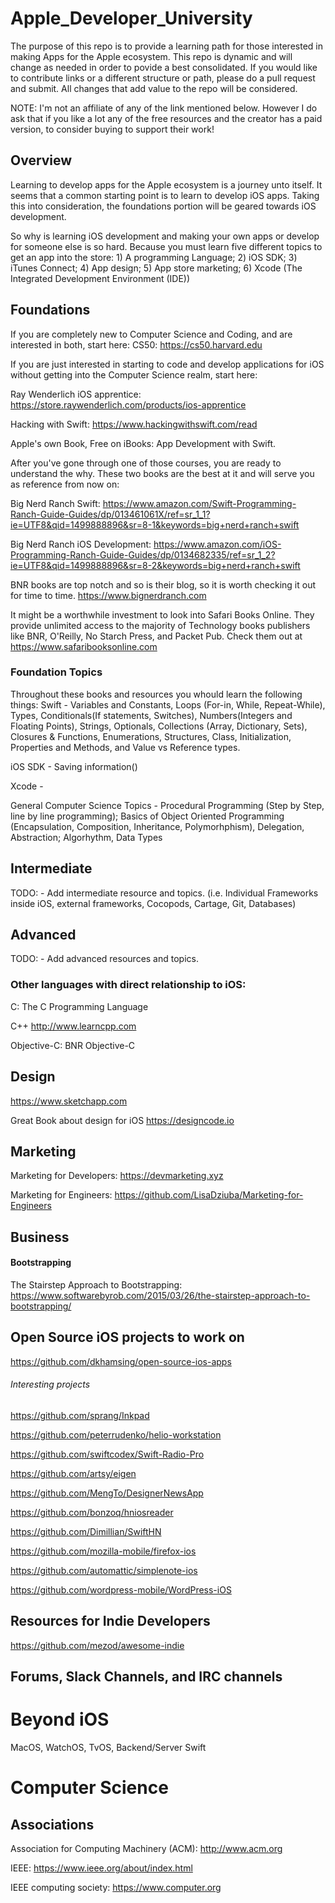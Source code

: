 # Apple_Developer_University
The purpose of this repo is to provide a learning path for those interested in making Apps for the Apple ecosystem. This repo is dynamic and will change as needed in order to povide a best consolidated. If you would like to contribute links or a different structure or path, please do a pull request and submit. All changes that add value to the repo will be considered.

NOTE: I'm not an affiliate of any of the link mentioned below. However I do ask that if you like a lot any of the free resources and the creator has a paid version, to consider buying to support their work!

## Overview
Learning to develop apps for the Apple ecosystem is a journey unto itself. It seems that a common starting point is to learn to develop iOS apps. Taking this into consideration, the foundations portion will be geared towards iOS development.

So why is learning iOS development and making your own apps or develop for someone else is so hard. Because you must learn five different topics to get an app into the store: 1) A programming Language; 2) iOS SDK; 3) iTunes Connect; 4) App design; 5) App store marketing; 6) Xcode (The Integrated Development Environment (IDE))
## Foundations
If you are completely new to Computer Science and Coding, and are interested in both, start here:
CS50: https://cs50.harvard.edu

If you are just interested in starting to code and develop applications for iOS without getting into the Computer Science realm, start here:

Ray Wenderlich iOS apprentice: https://store.raywenderlich.com/products/ios-apprentice

Hacking with Swift: https://www.hackingwithswift.com/read

Apple's own Book, Free on iBooks: App Development with Swift. 

After you've gone through one of those courses, you are ready to understand the why. These two books are the best at it and will serve you as reference from now on:

Big Nerd Ranch Swift: https://www.amazon.com/Swift-Programming-Ranch-Guide-Guides/dp/013461061X/ref=sr_1_1?ie=UTF8&qid=1499888896&sr=8-1&keywords=big+nerd+ranch+swift

Big Nerd Ranch iOS Development: https://www.amazon.com/iOS-Programming-Ranch-Guide-Guides/dp/0134682335/ref=sr_1_2?ie=UTF8&qid=1499888896&sr=8-2&keywords=big+nerd+ranch+swift

BNR books are top notch and so is their blog, so it is worth checking it out for time to time. https://www.bignerdranch.com

It might be a worthwhile investment to look into Safari Books Online. They provide unlimited access to the majority of Technology books publishers like BNR, O'Reilly, No Starch Press, and Packet Pub. Check them out at https://www.safaribooksonline.com

### Foundation Topics
Throughout these books and resources you whould learn the following things:
Swift - Variables and Constants, Loops (For-in, While, Repeat-While), Types, Conditionals(If statements, Switches), Numbers(Integers and Floating Points), Strings, Optionals, Collections (Array, Dictionary, Sets), Closures & Functions, Enumerations, Structures, Class, Initialization, Properties and Methods, and Value vs Reference types. 

iOS SDK - Saving information()

Xcode - 

General Computer Science Topics - Procedural Programming (Step by Step, line by line programming); Basics of Object Oriented Programming (Encapsulation, Composition, Inheritance, Polymorhphism), Delegation, Abstraction; Algorhythm, Data Types

## Intermediate
TODO: - Add intermediate resource and topics. (i.e. Individual Frameworks inside iOS, external frameworks, Cocopods, Cartage, Git, Databases)

## Advanced
TODO: - Add advanced resources and topics.

### Other languages with direct relationship to iOS: 
C: 
The C Programming Language

C++
http://www.learncpp.com

Objective-C: BNR Objective-C

## Design
https://www.sketchapp.com

Great Book about design for iOS
https://designcode.io

## Marketing
Marketing for Developers: https://devmarketing.xyz

Marketing for Engineers: https://github.com/LisaDziuba/Marketing-for-Engineers

## Business
#### Bootstrapping
The Stairstep Approach to Bootstrapping: https://www.softwarebyrob.com/2015/03/26/the-stairstep-approach-to-bootstrapping/


## Open Source iOS projects to work on
https://github.com/dkhamsing/open-source-ios-apps

###### Interesting projects
https://github.com/sprang/Inkpad

https://github.com/peterrudenko/helio-workstation

https://github.com/swiftcodex/Swift-Radio-Pro

https://github.com/artsy/eigen

https://github.com/MengTo/DesignerNewsApp

https://github.com/bonzoq/hniosreader

https://github.com/Dimillian/SwiftHN

https://github.com/mozilla-mobile/firefox-ios

https://github.com/automattic/simplenote-ios

https://github.com/wordpress-mobile/WordPress-iOS

## Resources for Indie Developers
https://github.com/mezod/awesome-indie

## Forums, Slack Channels, and IRC channels
# Beyond iOS
MacOS, WatchOS, TvOS, Backend/Server Swift

# Computer Science

## Associations
Association for Computing Machinery (ACM): http://www.acm.org

IEEE: https://www.ieee.org/about/index.html

IEEE computing society: https://www.computer.org

